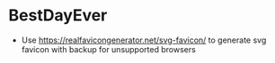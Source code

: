 # BestDayEver

- Use https://realfavicongenerator.net/svg-favicon/ to generate svg favicon with backup for unsupported browsers
